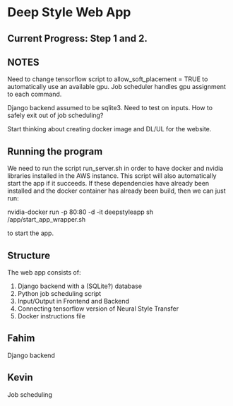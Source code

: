 # Deep Style Web App

## Current Progress: Step 1 and 2.

## NOTES
Need to change tensorflow script to allow_soft_placement = TRUE to automatically
use an available gpu. Job scheduler handles gpu assignment to each command.

Django backend assumed to be sqlite3. Need to test on inputs.
How to safely exit out of job scheduling?

Start thinking about creating docker image and DL/UL for the website.

## Running the program

We need to run the script run_server.sh in order to have docker and nvidia
libraries installed in the AWS instance. This script will also automatically
start the app if it succeeds. If these dependencies have already been installed
and the docker container has already been build, then we can just run:

nvidia-docker run -p 80:80 -d -it deepstyleapp sh /app/start_app_wrapper.sh

to start the app.

## Structure

The web app consists of:

1. Django backend with a (SQLite?) database
2. Python job scheduling script
3. Input/Output in Frontend and Backend
4. Connecting tensorflow version of Neural Style Transfer
5. Docker instructions file

## Fahim
Django backend

## Kevin
Job scheduling
